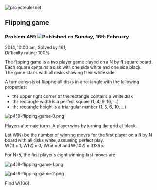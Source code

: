 ![projecteuler.net](images/print_page_logo.png)

## Flipping game

### Problem 459 ![](images/icon_info.png)Published on Sunday, 16th February
2014, 10:00 am; Solved by 161;  
Difficulty rating: 100%

The flipping game is a two player game played on a N by N square board.  
Each square contains a disk with one side white and one side black.  
The game starts with all disks showing their white side.

A turn consists of flipping all disks in a rectangle with the following
properties:

  * the upper right corner of the rectangle contains a white disk
  * the rectangle width is a perfect square (1, 4, 9, 16, ...)
  * the rectangle height is a triangular number (1, 3, 6, 10, ...)

![p459-flipping-game-0.png](project/images/p459-flipping-game-0.png)

Players alternate turns. A player wins by turning the grid all black.

Let W(N) be the number of winning moves for the first player on a N by N board
with all disks white, assuming perfect play.  
W(1) = 1, W(2) = 0, W(5) = 8 and W(102) = 31395.

For N=5, the first player's eight winning first moves are:

![p459-flipping-game-1.png](project/images/p459-flipping-game-1.png)

![p459-flipping-game-2.png](project/images/p459-flipping-game-2.png)

Find W(106).

  
  


